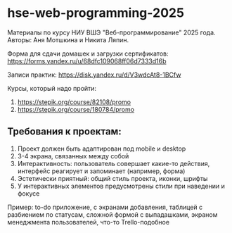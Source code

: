 # hse-web-programming-2025
Материалы по курсу НИУ ВШЭ "Веб-программирование" 2025 года. Авторы: Аня Мотшкина и Никита Ляпин.

Форма для сдачи домашек и загрузки сертификатов: https://forms.yandex.ru/u/68dfc109068ff06d7333d16b

Записи практик: https://disk.yandex.ru/d/V3wdcAt8-1BCfw

Курсы, который надо пройти:
1. https://stepik.org/course/82108/promo
2. https://stepik.org/course/180784/promo

## Требования к проектам:
1. Проект должен быть адаптирован под mobile и desktop
2. 3-4 экрана, связанных между собой
3. Интерактивность: пользователь совершает какие-то действия, интерфейс реагирует и запоминает (например, форма)
4. Эстетически приятный: общий стиль проекта, иконки, шрифты
5. У интерактивных элементов предусмотрены стили при наведении и фокусе
 
Пример: to-do приложение, с экранами добавления, таблицей с разбиением по статусам, сложной формой с выпадашками, экраном менеджмента пользователей, что-то Trello-подобное
